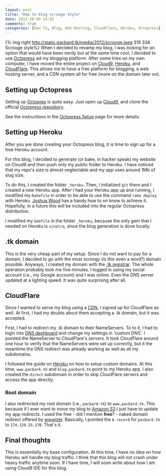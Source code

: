 ```yaml
---
layout: post
title: "How to blog scrooge style"
date: 2012-10-09 14:42
comments: true
categories: [How To, Blog, Web Hosting, CloudFlare, Heroku, Octopress]
---
```


{% img right http://static.pacbard.tk/media/2012/scrooge.jpeg 319 338 Scrooge style%}
When I decided to revamp my blog, I was looking for an option that would have
been nerdy but at the same time cool. I decided to use [Octopress](http://octopress.org)
ad my blogging platform.  After some tries on my own computer, I have moved the
entire project on [Cloud9](https://c9.io), [Heroku](http://www.heroku.com), and
[CloudFlare](https://www.cloudflare.com).  This allows me to have a free platform
for blogging, a web hosting server, and a CDN system all for free (more on the
domain later on).

## Setting up Octopress
Setting up [Octopres](http://octopress.org) is quite easy.  Just open up
[Cloud9](https://c9.io), and clone the official [Octopress repository](https://github.com/imathis/octopress).

See the instructions in the [Octopress Setup](http://octopress.org/docs/setup/)
page for more details.

## Setting up Heroku
After you are done creating your Octopress blog, it is time to sign up for a free
Heroku account.

For this blog, I decided to generate (or bake, in hacker speak) my website on
Cloud9 and then push only my public folder to Heroku.  I have noticed that my repo's
size is almost neglectable and my app uses around 1Mb of slug size.

To do this, I created the folder ```_heroku```.  Then, I initialized ```git```
there and I created a new Heroku app.  After I had your Heroku app up and running,
I modified my ```Rakefile``` in order to be able to use the command ```rake deploy```
with Heroku.  [Joshua Wood](http://joshuawood.net/how-to-deploy-jekyll-slash-octopress-to-heroku/)
has a handy how to on know to achieve it.  Hopefully, in a future this will be
included into the regular Octopress distribution.

I modified my ```Gemfile``` in the folder ```_heroku```, because the only gem that
I needed on Heroku is ```sinatra```, since the blog generation is done locally.

## .tk domain
This is the very cheap part of my setup.  Since I do not want to pay for a domain,
I decided to go with the most scroogy (is this even a word?) domain possible.
Anyways, I created my domain with the [.tk registrar](http://www.dot.tk/).
The whole operation probably took me five minutes.  I logged in using my social
account (i.e., my Google account) and I was online.  Even the DNS server updated
at a lighting speed.  It was quite surprising after all.

## CloudFlare
Since I wanted to serve my blog using a [CDN](http://en.wikipedia.org/wiki/Content_delivery_network),
I signed up for CloudFlare as well.  At first, I had my doubts about them accepting
a .tk domain, but it was accepted.

First, I had to redirect my .tk domain to their NameServers.  To to it, I had to
login into [DNS dashboard](http://my.dot.tk) and change my settings in 'custom DNS'.
I pointed the NameServer to CloudFlare's servers.  It took CloudFlare
around one hour to verify that the NameServers were set up correctly, but it the
meantime the DNS redirect was already working as well as all my subdomains.

I followed the guide on [Heroku](https://devcenter.heroku.com/articles/custom-domains)
on how to setup custom domains.  At this time, ```www.pacbark.tk``` and ```blog.pacbard.tk```
point to my Heroku app.  I also created the ```direct``` subdomain in order to skip
CloudFlare servers and access the app directly.

### Root domain
I also redirected my root domain (i.e., ```pacbard.tk```) to ```www.pacbard.tk```.
This because if I ever want to move my blog to [Amazon S3](http://aws.amazon.com/s3/)
I just have to update my app redirects.  I used the free - did I mention **free**? -
naked domain redirect offered by [wwwizer](http://wwwizer.com/naked-domain-redirect).
Basically, I pointed the ```A record``` for ```pacbard.tk``` to ```174.129.25.170```.
That's it.

## Final thoughts
This is essentially my base configuration. At this time, I have no idea on how
Heroku will handle my blog traffic.  I think that this blog will not crash
under heavy traffic anytime soon.
If I have time, I will soon write about how I am using Cloud9 IDE for this blog.
